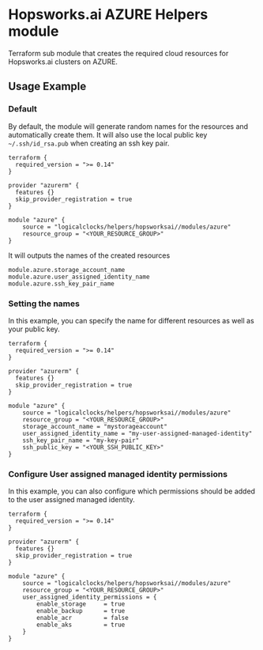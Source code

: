 # Hopsworks.ai AZURE Helpers module

Terraform sub module that creates the required cloud resources for Hopsworks.ai clusters on AZURE.

## Usage Example 

### Default 

By default, the module will generate random names for the resources and automatically create them. It will also use the local public key `~/.ssh/id_rsa.pub` when creating an ssh key pair.

```hcl
terraform {
  required_version = ">= 0.14"
}

provider "azurerm" {
  features {}
  skip_provider_registration = true
}

module "azure" {
    source = "logicalclocks/helpers/hopsworksai//modules/azure"
    resource_group = "<YOUR_RESOURCE_GROUP>"
}
```

It will outputs the names of the created resources

```hcl
module.azure.storage_account_name
module.azure.user_assigned_identity_name
module.azure.ssh_key_pair_name
```

### Setting the names

In this example, you can specify the name for different resources as well as your public key.

```hcl
terraform {
  required_version = ">= 0.14"
}

provider "azurerm" {
  features {}
  skip_provider_registration = true
}

module "azure" {
    source = "logicalclocks/helpers/hopsworksai//modules/azure"
    resource_group = "<YOUR_RESOURCE_GROUP>"
    storage_account_name = "mystorageaccount"
    user_assigned_identity_name = "my-user-assigned-managed-identity"
    ssh_key_pair_name = "my-key-pair"
    ssh_public_key = "<YOUR_SSH_PUBLIC_KEY>"
}
```

### Configure User assigned managed identity permissions 

In this example, you can also configure which permissions should be added to the user assigned managed identity.

```hcl
terraform {
  required_version = ">= 0.14"
}

provider "azurerm" {
  features {}
  skip_provider_registration = true
}

module "azure" {
    source = "logicalclocks/helpers/hopsworksai//modules/azure"
    resource_group = "<YOUR_RESOURCE_GROUP>"
    user_assigned_identity_permissions = {
        enable_storage     = true
        enable_backup      = true
        enable_acr         = false
        enable_aks         = true
    }
}
```